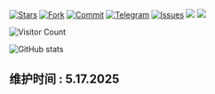 [![Stars](https://img.shields.io/github/stars/Szeto7/Szeto7)](https://github.com/Szeto7/Szeto7/stargazers)
[![Fork](https://img.shields.io/github/forks/Szeto7/Szeto7)](https://github.com/Szeto7/Szeto7/network/members)
[![Commit](https://img.shields.io/github/commit-activity/m/Szeto7/Szeto7?label=Commits)](https://github.com/Szeto7/Szeto7/commits/master)
[![Telegram](https://img.shields.io/badge/Telegram-Channel-33A8E3)](https://t.me)
[![Issues](https://img.shields.io/github/issues/Szeto7/Szeto7)](https://github.com/Szeto7/Szeto7/issues)
[![](https://img.shields.io/github/last-commit/Szeto7/Szeto7)](https://github.com/Szeto7)
[![](https://img.shields.io/github/followers/Szeto7?label=follow&style=social)](https://github.com/Szeto7)

![Visitor Count](https://profile-counter.glitch.me/Szeto7/count.svg)  

![GitHub stats](https://github-readme-stats.vercel.app/api?username=Szeto7&show_icons=true&count_private=true&theme=vue)

 ## 维护时间 : 5.17.2025

 ### 